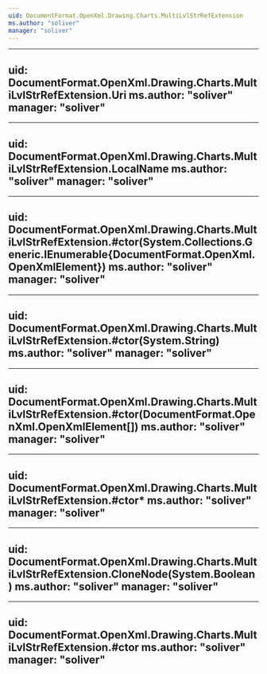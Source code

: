 ```yaml
---
uid: DocumentFormat.OpenXml.Drawing.Charts.MultiLvlStrRefExtension
ms.author: "soliver"
manager: "soliver"
---
```


---
uid: DocumentFormat.OpenXml.Drawing.Charts.MultiLvlStrRefExtension.Uri
ms.author: "soliver"
manager: "soliver"
---

---
uid: DocumentFormat.OpenXml.Drawing.Charts.MultiLvlStrRefExtension.LocalName
ms.author: "soliver"
manager: "soliver"
---

---
uid: DocumentFormat.OpenXml.Drawing.Charts.MultiLvlStrRefExtension.#ctor(System.Collections.Generic.IEnumerable{DocumentFormat.OpenXml.OpenXmlElement})
ms.author: "soliver"
manager: "soliver"
---

---
uid: DocumentFormat.OpenXml.Drawing.Charts.MultiLvlStrRefExtension.#ctor(System.String)
ms.author: "soliver"
manager: "soliver"
---

---
uid: DocumentFormat.OpenXml.Drawing.Charts.MultiLvlStrRefExtension.#ctor(DocumentFormat.OpenXml.OpenXmlElement[])
ms.author: "soliver"
manager: "soliver"
---

---
uid: DocumentFormat.OpenXml.Drawing.Charts.MultiLvlStrRefExtension.#ctor*
ms.author: "soliver"
manager: "soliver"
---

---
uid: DocumentFormat.OpenXml.Drawing.Charts.MultiLvlStrRefExtension.CloneNode(System.Boolean)
ms.author: "soliver"
manager: "soliver"
---

---
uid: DocumentFormat.OpenXml.Drawing.Charts.MultiLvlStrRefExtension.#ctor
ms.author: "soliver"
manager: "soliver"
---
